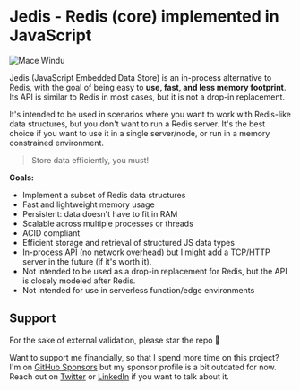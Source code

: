 # Jedis - Redis (core) implemented in JavaScript

![Mace Windu](https://static1.moviewebimages.com/wordpress/wp-content/uploads/2023/06/samuel-l-jackson-star-wars-canva.jpg)

Jedis (JavaScript Embedded Data Store) is an in-process alternative to Redis, with the goal of being easy to **use, fast, and less memory footprint**. Its API is similar to Redis in most cases, but it is not a drop-in replacement.

It's intended to be used in scenarios where you want to work with Redis-like data structures, but you don't want to run a Redis server. It's the best choice if you want to use it in a single server/node, or run in a memory constrained environment.

> Store data efficiently, you must!

**Goals:**

- Implement a subset of Redis data structures
- Fast and lightweight memory usage
- Persistent: data doesn't have to fit in RAM
- Scalable across multiple processes or threads
- ACID compliant
- Efficient storage and retrieval of structured JS data types
- In-process API (no network overhead) but I might add a TCP/HTTP server in the future (if it's worth it).
- Not intended to be used as a drop-in replacement for Redis, but the API is closely modeled after Redis.
- Not intended for use in serverless function/edge environments

## Support

For the sake of external validation, please star the repo 💫

Want to support me financially, so that I spend more time on this project? I'm on [GitHub Sponsors](https://github.com/sponsors/pmbanugo) but my sponsor profile is a bit outdated for now. Reach out on [Twitter](https://twitter.com/p_mbanugo) or [LinkedIn](https://www.linkedin.com/in/pmbanugo/) if you want to talk about it.
